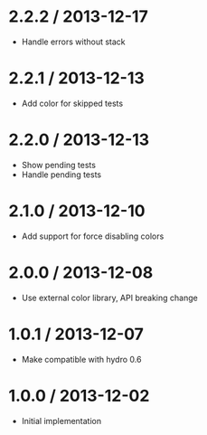 
2.2.2 / 2013-12-17
==================

  * Handle errors without stack

2.2.1 / 2013-12-13
==================

  * Add color for skipped tests

2.2.0 / 2013-12-13
==================

  * Show pending tests
  * Handle pending tests

2.1.0 / 2013-12-10
==================

  * Add support for force disabling colors

2.0.0 / 2013-12-08
==================

  * Use external color library, API breaking change

1.0.1 / 2013-12-07
==================

  * Make compatible with hydro 0.6

1.0.0 / 2013-12-02
==================

  * Initial implementation
